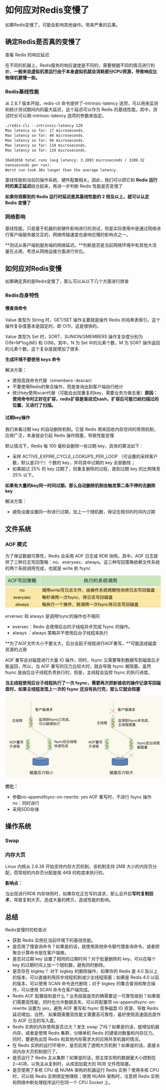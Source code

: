 # 如何应对Redis变慢了

如果Redis变慢了，可能会影响其他操作。带来严重的后果。

## 确定Redis是否真的变慢了

查看 Redis 的响应延迟

在不同的机器上，Redis服务的响应速度是不同的，需要根据不同的情况进行判断，**一般来说虚拟机里运行由于本身虚拟机就会消耗部分CPU资源，导致响应比物理机要慢一些。**

### Redis基线性能

从 2.8.7 版本开始，redis-cli 命令提供了–intrinsic-latency 选项，可以用来监测和统计测试期间内的最大延迟，这个延迟可以作为 Redis 的基线性能。其中，测试时长可以用–intrinsic-latency 选项的参数来指定。

```shell
./redis-cli --intrinsic-latency 120
Max latency so far: 17 microseconds.
Max latency so far: 44 microseconds.
Max latency so far: 94 microseconds.
Max latency so far: 110 microseconds.
Max latency so far: 119 microseconds.

36481658 total runs (avg latency: 3.2893 microseconds / 3289.32 nanoseconds per run).
Worst run took 36x longer than the average latency.
```

基线性能和当前的操作系统、硬件配置相关。因此，我们可以把它和 **Redis 运行时的真正延迟**结合起来，再进一步判断 Redis 性能是否变慢了

**如果你观察到的 Redis 运行时延迟是其基线性能的 2 倍及以上，就可以认定 Redis 变慢了**

### 网络影响

基线性能，只是基于机器的软硬件影响进行的测试，但是实际使用中是通过网络进行客户端服务器交互的，网络传输速度也是响应慢的影响点之一。

**测试从客户端到服务端的网络延迟。**判断是否是当前网络环境中有其他大流量在占用，考虑从网络运维方面进行优化。



## 如何应对Redis变慢

如果确定真的是Redis变慢了，那么可以从以下几个方面进行排查

### Redis自身特性

#### 慢查询命令

Value 类型为 String 时，GET/SET 操作主要就是操作 Redis 的哈希表索引。这个操作复杂度基本是固定的，即 O(1)，这是很快的。

Value 类型为 Set 时，SORT、SUNION/SMEMBERS 操作复杂度分别为 O(N+M*log(M)) 和 O(N)。其中，N 为 Set 中的元素个数，M 为 SORT 操作返回的元素个数。这个复杂度就增加了很多.

**生成环境不要使用 keys 命令**

解决方案：

- 使用高效命令代替（smembers -》sscan）
- 不要使用Redis的聚合操作，而是查询出到客户端自行统计
- 统计key使用scan代替（可能会出现重复的key，需要业务方做去重）**原因：使用命令时正好在扩容，redis扩容是渐进式hash，扩容后可能已经扫描过的位置，又进行了扫描。**



#### 过期key操作

我们来看过期 key 的自动删除机制。它是 Redis 用来回收内存空间的常用机制，应用广泛，本身就会引起 Redis 操作阻塞，导致性能变慢

默认情况下，Redis 每 100 毫秒会删除一些过期 key，具体的算法如下：

- 采样 ACTIVE_EXPIRE_CYCLE_LOOKUPS_PER_LOOP （可设置的采样客户数，默认是20个）个数的 key，并将其中过期的 key 全部删除；
- 如果超过 25% 的 key 过期了，则重复删除的过程，直到过期 key 的比例降至 25% 以下。

**如果有大量的key同一时间过期，那么自动删除机制会触发第二条不停的去删除key**

解决方案：

- 避免设置设置同一秒进行过期，加上一个随机数，保证在相邻的时间内过期



## 文件系统

### AOF 模式

为了保证数据可靠性，Redis 会采用 AOF 日志或 RDB 快照。其中，AOF 日志提供了三种日志写回策略：no、everysec、always。这三种写回策略依赖文件系统的两个系统调用完成，也就是 write 和 fsync

![image-20210522195550163](assets/image-20210522195550163.png)

erversec  和 always 是调用fsync的操作也不相同

- eversec：Redis 会使用后台的子线程异步完成 fsync 的操作。
- always ：always 策略并不使用后台子线程来执行

**为了AOF文件大小不要太大，后台会起子线程进行AOF重写。**可能造成磁盘资源的占用

AOF 重写会对磁盘进行大量 IO 操作，同时，fsync 又需要等到数据写到磁盘后才能返回，所以，当 AOF 重写的压力比较大时，就会导致 fsync 被阻塞。虽然 fsync 是由后台子线程负责执行的，但是，主线程会监控 fsync 的执行进度。

**当主线程使用后台子线程执行了一次 fsync，需要再次把新接收的操作记录写回磁盘时，如果主线程发现上一次的 fsync 还没有执行完，那么它就会阻塞**

![image-20210522195906138](assets/image-20210522195906138.png)

**优化：**

- 参数no-appendfsync-on-rewrite:  yes  AOF 重写时，不进行 fsync 操作   no：同时进行
- 采用SDD存储

## 操作系统

### Swap



### 内存大页

Linux 内核从 2.6.38 开始支持内存大页机制，该机制支持 2MB 大小的内存页分配，而常规的内存页分配是按 4KB 的粒度来执行的。

**影响点：**

当出现进行RDB 内存快照时，如果存在正在写的请求，那么会开启**写时复制技术**，导致复制大页，造成大量的拷贝，造成性能的影响。

## 总结

Redis变慢时的检查点

- 获取 Redis 实例在当前环境下的基线性能。
- 是否用了慢查询命令？如果是的话，就使用其他命令替代慢查询命令，或者把聚合计算命令放在客户端做。
- 是否对过期 key 设置了相同的过期时间？对于批量删除的 key，可以在每个 key 的过期时间上加一个随机数，避免同时删除。
- 是否存在 bigkey？ 对于 bigkey 的删除操作，如果你的 Redis 是 4.0 及以上的版本，可以直接利用异步线程机制减少主线程阻塞；如果是 Redis 4.0 以前的版本，可以使用 SCAN 命令迭代删除；对于 bigkey 的集合查询和聚合操作，可以使用 SCAN 命令在客户端完成。
- Redis AOF 配置级别是什么？业务层面是否的确需要这一可靠性级别？如果我们需要高性能，同时也允许数据丢失，可以将配置项 no-appendfsync-on-rewrite 设置为 yes，避免 AOF 重写和 fsync 竞争磁盘 IO 资源，导致 Redis 延迟增加。当然， 如果既需要高性能又需要高可靠性，最好使用高速固态盘作为 AOF 日志的写入盘。
- Redis 实例的内存使用是否过大？发生 swap 了吗？如果是的话，就增加机器内存，或者是使用 Redis 集群，分摊单机 Redis 的键值对数量和内存压力。同时，要避免出现 Redis 和其他内存需求大的应用共享机器的情况。
- 在 Redis 实例的运行环境中，是否启用了透明大页机制？如果是的话，直接关闭内存大页机制就行了。
- 是否运行了 Redis 主从集群？如果是的话，把主库实例的数据量大小控制在 2~4GB，以免主从复制时，从库因加载大的 RDB 文件而阻塞。
- 是否使用了多核 CPU 或 NUMA 架构的机器运行 Redis 实例？使用多核 CPU 时，可以给 Redis 实例绑定物理核；使用 NUMA 架构时，注意把 Redis 实例和网络中断处理程序运行在同一个 CPU Socket 上。